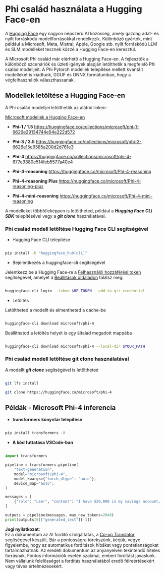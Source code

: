 <!--
CO_OP_TRANSLATOR_METADATA:
{
  "original_hash": "624fe133fba62773979d45f54519f7bb",
  "translation_date": "2025-07-16T18:54:35+00:00",
  "source_file": "md/01.Introduction/02/01.HF.md",
  "language_code": "hu"
}
-->
# **Phi család használata a Hugging Face-en**

A [Hugging Face](https://huggingface.co/) egy nagyon népszerű AI közösség, amely gazdag adat- és nyílt forráskódú modellforrásokkal rendelkezik. Különböző gyártók, mint például a Microsoft, Meta, Mistral, Apple, Google stb. nyílt forráskódú LLM és SLM modelleket tesznek közzé a Hugging Face-en keresztül.

A Microsoft Phi család már elérhető a Hugging Face-en. A fejlesztők a különböző szcenáriók és üzleti igények alapján letölthetik a megfelelő Phi család modelljeit. A Phi Pytorch modellek telepítése mellett kvantált modelleket is kiadtunk, GGUF és ONNX formátumban, hogy a végfelhasználók választhassanak.

## **Modellek letöltése a Hugging Face-en**

A Phi család modelljei letölthetők az alábbi linken:

[Microsoft modellek a Hugging Face-en](https://huggingface.co/microsoft)

-  **Phi-1 / 1.5** https://huggingface.co/collections/microsoft/phi-1-6626e29134744e94e222d572

-  **Phi-3 / 3.5** https://huggingface.co/collections/microsoft/phi-3-6626e15e9585a200d2d761e3

-  **Phi-4** https://huggingface.co/collections/microsoft/phi-4-677e9380e514feb5577a40e4

- **Phi-4-reasoning** https://huggingface.co/microsoft/Phi-4-reasoning

- **Phi-4-reasoning Plus** https://huggingface.co/microsoft/Phi-4-reasoning-plus 

- **Phi-4-mini-reasoning** https://huggingface.co/microsoft/Phi-4-mini-reasoning

A modelleket többféleképpen is letöltheted, például a ***Hugging Face CLI SDK*** telepítésével vagy a ***git clone*** használatával.

### **Phi család modell letöltése Hugging Face CLI segítségével**

- Hugging Face CLI telepítése

```bash

pip install -U "huggingface_hub[cli]"

```

- Bejelentkezés a huggingface-cli segítségével

Jelentkezz be a Hugging Face-re a [Felhasználói hozzáférési token](https://huggingface.co/docs/hub/security-tokens) segítségével, amelyet a [Beállítások oldaladon](https://huggingface.co/settings/tokens) találsz meg.

```bash

huggingface-cli login --token $HF_TOKEN --add-to-git-credential

```

- Letöltés

Letöltheted a modellt és elmentheted a cache-be

```bash

huggingface-cli download microsoft/phi-4

```

Beállíthatod a letöltés helyét is egy általad megadott mappába

```bash

huggingface-cli download microsoft/phi-4 --local-dir $YOUR_PATH

```

### **Phi család modell letöltése git clone használatával**

A modellt ***git clone*** segítségével is letöltheted

```bash

git lfs install

git clone https://huggingface.co/microsoft/phi-4

```

## **Példák - Microsoft Phi-4 inferencia**

- **transformers könyvtár telepítése**

```bash

pip install transformers -U

```

- **A kód futtatása VSCode-ban**

```python

import transformers

pipeline = transformers.pipeline(
    "text-generation",
    model="microsoft/phi-4",
    model_kwargs={"torch_dtype": "auto"},
    device_map="auto",
)

messages = [
    {"role": "user", "content": "I have $20,000 in my savings account, where I receive a 4% profit per year and payments twice a year. Can you please tell me how long it will take for me to become a millionaire? Also, can you please explain the math step by step as if you were explaining it to an uneducated person?"},
]

outputs = pipeline(messages, max_new_tokens=2048)
print(outputs[0]["generated_text"][-1])

```

**Jogi nyilatkozat**:  
Ez a dokumentum az AI fordító szolgáltatás, a [Co-op Translator](https://github.com/Azure/co-op-translator) segítségével készült. Bár a pontosságra törekszünk, kérjük, vegye figyelembe, hogy az automatikus fordítások hibákat vagy pontatlanságokat tartalmazhatnak. Az eredeti dokumentum az anyanyelvén tekintendő hiteles forrásnak. Fontos információk esetén szakmai, emberi fordítást javaslunk. Nem vállalunk felelősséget a fordítás használatából eredő félreértésekért vagy téves értelmezésekért.